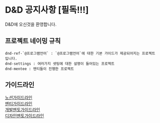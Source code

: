 # D&amp;D 공지사항 [필독!!!]

D&D에 오신것을 환영합니다.

## 프로젝트 네이밍 규칙

    dnd-ref-`@프로그램언어` : `@프로그램언어`에 대한 기본 가이드가 제공되어지는 프로젝트입니다.
    dnd-settings : 여러가지 셋팅에 대한 설명이 들어있는 프로젝트
    dnd-mentee : 멘티들이 진행한 프로젝트

## 가이드라인

[노션가이드라인](https://www.notion.so/216654ba646f4f229fa380f06340448a)  
[멘티가이드라인](https://www.notion.so/ac3c5a829de34150b6f8636308d58c53)  
[개발멘토가이드라인](https://www.notion.so/3374471b3aa84b8a8fa678b5a33bb1bb)  
[디자인멘토가이드라인](https://www.notion.so/eee634cf55634765993a4fbee75e9482)
